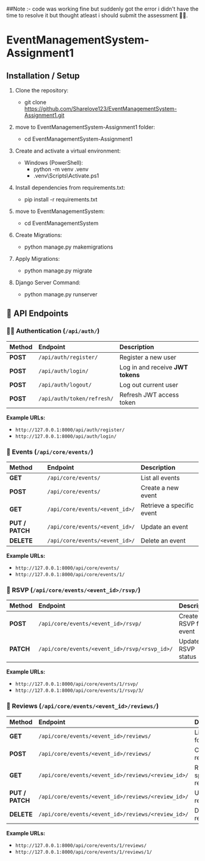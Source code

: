 ##Note :- code was working fine but suddenly got the error i didn't have the time to resolve it but thought atleast i should submit the assessment 🙂🙂.
 
 # EventManagementSystem-Assignment1

## Installation / Setup


1. Clone the repository:
   - git clone https://github.com/Sharelove123/EventManagementSystem-Assignment1.git

2. move to EventManagementSystem-Assignment1 folder:
   - cd EventManagementSystem-Assignment1

3. Create and activate a virtual environment:
   - Windows (PowerShell):
     - python -m venv .venv
     - \.venv\Scripts\Activate.ps1

4. Install dependencies from requirements.txt:
   - pip install -r requirements.txt

5. move to EventManagementSystem:
   - cd EventManagementSystem

6. Create Migrations:
   - python manage.py makemigrations

7. Apply Migrations:
   - python manage.py migrate

8. Django Server Command:
   - python manage.py runserver


## 🔗 API Endpoints

### 🧑‍💻 Authentication (`/api/auth/`)

| Method | Endpoint | Description |
| :--- | :--- | :--- |
| **POST** | `/api/auth/register/` | Register a new user |
| **POST** | `/api/auth/login/` | Log in and receive **JWT tokens** |
| **POST** | `/api/auth/logout/` | Log out current user |
| **POST** | `/api/auth/token/refresh/` | Refresh JWT access token |

**Example URLs:**
* `http://127.0.0.1:8000/api/auth/register/`
* `http://127.0.0.1:8000/api/auth/login/`

### 🎉 Events (`/api/core/events/`)

| Method | Endpoint | Description |
| :--- | :--- | :--- |
| **GET** | `/api/core/events/` | List all events |
| **POST** | `/api/core/events/` | Create a new event |
| **GET** | `/api/core/events/<event_id>/` | Retrieve a specific event |
| **PUT / PATCH** | `/api/core/events/<event_id>/` | Update an event |
| **DELETE** | `/api/core/events/<event_id>/` | Delete an event |

**Example URLs:**
* `http://127.0.0.1:8000/api/core/events/`
* `http://127.0.0.1:8000/api/core/events/1/`


### 📅 RSVP (`/api/core/events/<event_id>/rsvp/`)

| Method | Endpoint | Description |
| :--- | :--- | :--- |
| **POST** | `/api/core/events/<event_id>/rsvp/` | Create RSVP for an event |
| **PATCH** | `/api/core/events/<event_id>/rsvp/<rsvp_id>/` | Update RSVP status |

**Example URLs:**
* `http://127.0.0.1:8000/api/core/events/1/rsvp/`
* `http://127.0.0.1:8000/api/core/events/1/rsvp/3/`

### 📝 Reviews (`/api/core/events/<event_id>/reviews/`)

| Method | Endpoint | Description |
| :--- | :--- | :--- |
| **GET** | `/api/core/events/<event_id>/reviews/` | List reviews for an event |
| **POST** | `/api/core/events/<event_id>/reviews/` | Create a review |
| **GET** | `/api/core/events/<event_id>/reviews/<review_id>/` | Retrieve a specific review |
| **PUT / PATCH** | `/api/core/events/<event_id>/reviews/<review_id>/` | Update a review |
| **DELETE** | `/api/core/events/<event_id>/reviews/<review_id>/` | Delete a review |

**Example URLs:**
* `http://127.0.0.1:8000/api/core/events/1/reviews/`
* `http://127.0.0.1:8000/api/core/events/1/reviews/1/`

